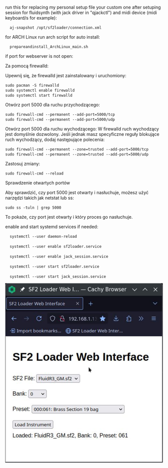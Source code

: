 run this for replacing  my personal setup file your custom one after  setuping session for fluidsynth (with jack driver in "qjackctl") and midi device (midi keyboard/s for example):

      aj-snapshot /opt/sf2loader/connection.xml

for ARCH Linux run arch script for auto install:

      prepareandinstall_ArchLinux_main.sh

if port for webserver is not open:

Za pomocą firewalld:

Upewnij się, że firewalld jest zainstalowany i uruchomiony:

    sudo pacman -S firewalld
    sudo systemctl enable firewalld
    sudo systemctl start firewalld

Otwórz port 5000 dla ruchu przychodzącego:

    sudo firewall-cmd --permanent --add-port=5000/tcp
    sudo firewall-cmd --permanent --add-port=5000/udp

Otwórz port 5000 dla ruchu wychodzącego:
W firewalld ruch wychodzący jest domyślnie dozwolony. Jeśli jednak masz specyficzne reguły blokujące ruch wychodzący, dodaj następujące polecenia:

    sudo firewall-cmd --permanent --zone=trusted --add-port=5000/tcp
    sudo firewall-cmd --permanent --zone=trusted --add-port=5000/udp

Zastosuj zmiany:

    sudo firewall-cmd --reload

Sprawdzenie otwartych portów

Aby sprawdzić, czy port 5000 jest otwarty i nasłuchuje, możesz użyć narzędzi takich jak netstat lub ss:

    sudo ss -tuln | grep 5000

To pokaże, czy port jest otwarty i który proces go nasłuchuje.
  
  
enable and start systemd services if needed:


      systemctl --user daemon-reload

      systemctl --user enable sf2loader.service

      systemctl --user enable jack_session.service

      systemctl --user start sf2loader.service

      systemctl --user start jack_session.service


  <img width="964" alt="screen" src="https://github.com/stpf99/SF2Loader/blob/12447302433bc8e8bfea74be4c2a7e419dd29f0e/screen.jpg">



